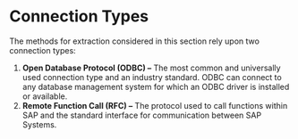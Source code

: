 # Connection Types

The methods for extraction considered in this section rely upon two
connection types:

1.  **Open Database Protocol (ODBC) –** The most common and universally
    used connection type and an industry standard. ODBC can connect to
    any database management system for which an ODBC driver is installed
    or available.
2.  **Remote Function Call (RFC) –** The protocol used to call functions
    within SAP and the standard interface for communication between SAP
    Systems.
